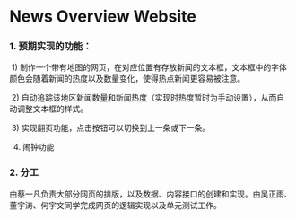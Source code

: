 # News Overview Website

### 1. 预期实现的功能：

​	1) 制作一个带有地图的网页，在对应位置有存放新闻的文本框，文本框中的字体颜色会随着新闻的热度以及数量变化，使得热点新闻更容易被注意。

​	2)  自动追踪该地区新闻数量和新闻热度（实现时热度暂时为手动设置），从而自动调整文本框的样式。

​	3) 实现翻页功能，点击按钮可以切换到上一条或下一条。

  4) 闹钟功能

### 2. 分工

​	由蔡一凡负责大部分网页的排版，以及数据、内容接口的创建和实现。由吴正雨、董宇涛、何宇文同学完成网页的逻辑实现以及单元测试工作。
